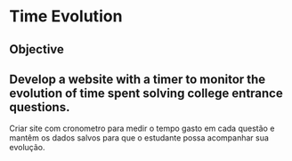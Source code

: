 # Time Evolution

## Objective

Develop a website with a timer to monitor the evolution of time spent solving college entrance questions.
---

Criar site com cronometro para medir o tempo gasto em cada questão e mantêm os dados salvos para que o estudante possa acompanhar sua evolução.

